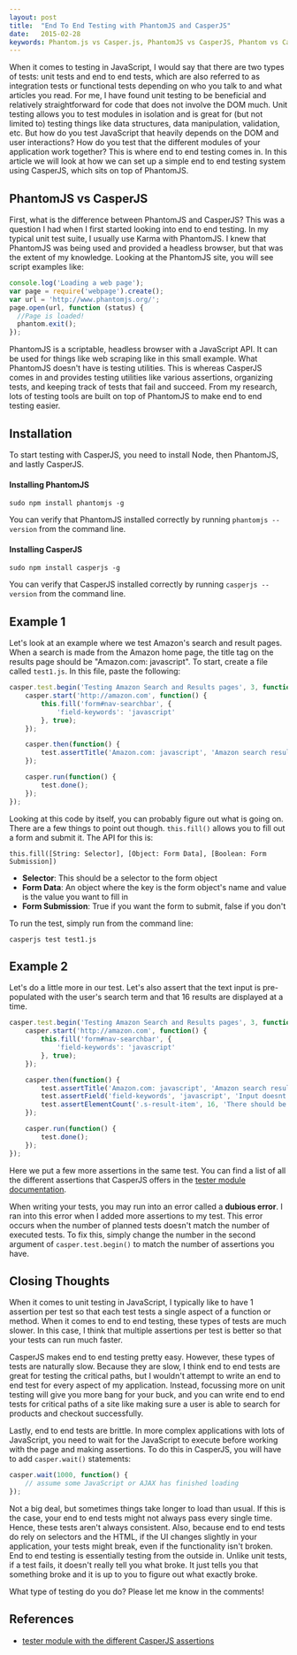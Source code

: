 ```yaml
---
layout: post
title:  "End To End Testing with PhantomJS and CasperJS"
date:   2015-02-28
keywords: Phantom.js vs Casper.js, PhantomJS vs CasperJS, Phantom vs Casper, phantomjs vs casperjs, End to End testing Casper, e2e casper, end to end testing, e2e testing, functional testing, integration testing, testing with casper, casper vs phantom, casper.js vs phantom.js, casperjs vs phantomjs
---
```


When it comes to testing in JavaScript, I would say that there are two types of tests: unit tests and end to end tests, which are also referred to as integration tests or functional tests depending on who you talk to and what articles you read. For me, I have found unit testing to be beneficial and relatively straightforward for code that does not involve the DOM much. Unit testing allows you to test modules in isolation and is great for (but not limited to) testing things like data structures, data manipulation, validation, etc. But how do you test JavaScript that heavily depends on the DOM and user interactions? How do you test that the different modules of your application work together? This is where end to end testing comes in. In this article we will look at how we can set up a simple end to end testing system using CasperJS, which sits on top of PhantomJS.

## PhantomJS vs CasperJS

First, what is the difference between PhantomJS and CasperJS? This was a question I had when I first started looking into end to end testing. In my typical unit test suite, I usually use Karma with PhantomJS. I knew that PhantomJS was being used and provided a headless browser, but that was the extent of my knowledge. Looking at the PhantomJS site, you will see script examples like:

```js
console.log('Loading a web page');
var page = require('webpage').create();
var url = 'http://www.phantomjs.org/';
page.open(url, function (status) {
  //Page is loaded!
  phantom.exit();
});
``` 

PhantomJS is a scriptable, headless browser with a JavaScript API. It can be used for things like web scraping like in this small example. What PhantomJS doesn't have is testing utilities. This is whereas CasperJS comes in and provides testing utilities like various assertions, organizing tests, and keeping track of tests that fail and succeed. From my research, lots of testing tools are built on top of PhantomJS to make end to end testing easier. 

## Installation

To start testing with CasperJS, you need to install Node, then PhantomJS, and lastly CasperJS.

#### Installing PhantomJS

```
sudo npm install phantomjs -g
```

You can verify that PhantomJS installed correctly by running `phantomjs --version` from the command line.

#### Installing CasperJS

```
sudo npm install casperjs -g
```

You can verify that CasperJS installed correctly by running `casperjs --version` from the command line.

## Example 1

Let's look at an example where we test Amazon's search and result pages. When a search is made from the Amazon home page, the title tag on the results page should be "Amazon.com: javascript". To start, create a file called `test1.js`.  In this file, paste the following:

```js
casper.test.begin('Testing Amazon Search and Results pages', 3, function(test) {
	casper.start('http://amazon.com', function() {
		this.fill('form#nav-searchbar', {
			'field-keywords': 'javascript'
		}, true);
	});

	casper.then(function() {
		test.assertTitle('Amazon.com: javascript', 'Amazon search results page doesnt have expected title');
	});

	casper.run(function() {
		test.done();
	});
});
```

Looking at this code by itself, you can probably figure out what is going on. There are a few things to point out though. `this.fill()` allows you to fill out a form and submit it. The API for this is:

`this.fill([String: Selector], [Object: Form Data], [Boolean: Form Submission])`

* __Selector__: This should be a selector to the form object
* __Form Data__: An object where the key is the form object's name and value is the value you want to fill in
* __Form Submission__: True if you want the form to submit, false if you don't

To run the test, simply run from the command line:

```
casperjs test test1.js
```

## Example 2

Let's do a little more in our test. Let's also assert that the text input is pre-populated with the user's search term and that 16 results are displayed at a time.

```js
casper.test.begin('Testing Amazon Search and Results pages', 3, function(test) {
	casper.start('http://amazon.com', function() {
		this.fill('form#nav-searchbar', {
			'field-keywords': 'javascript'
		}, true);
	});

	casper.then(function() {
		test.assertTitle('Amazon.com: javascript', 'Amazon search results page doesnt have expected title');
		test.assertField('field-keywords', 'javascript', 'Input doesnt repopulate with the search term');
		test.assertElementCount('.s-result-item', 16, 'There should be 16 results displayed at a time');
	});

	casper.run(function() {
		test.done();
	});
});
```

Here we put a few more assertions in the same test. You can find a list of all the different assertions that CasperJS offers in the [tester module documentation](http://docs.casperjs.org/en/latest/modules/tester.html).

When writing your tests, you may run into an error called a __dubious error__. I ran into this error when I added more assertions to my test. This error occurs when the number of planned tests doesn't match the number of executed tests. To fix this, simply change the number in the second argument of `casper.test.begin()` to match the number of assertions you have.

## Closing Thoughts

When it comes to unit testing in JavaScript, I typically like to have 1 assertion per test so that each test tests a single aspect of a function or method. When it comes to end to end testing, these types of tests are much slower. In this case, I think that multiple assertions per test is better so that your tests can run much faster.

CasperJS makes end to end testing pretty easy. However, these types of tests are naturally slow. Because they are slow, I think end to end tests are great for testing the critical paths, but I wouldn't attempt to write an end to end test for every aspect of my application. Instead, focussing more on unit testing will give you more bang for your buck, and you can write end to end tests for critical paths of a site like making sure a user is able to search for products and checkout successfully.

Lastly, end to end tests are brittle. In more complex applications with lots of JavaScript, you need to wait for the JavaScript to execute before working with the page and making assertions. To do this in CasperJS, you will have to add `casper.wait()` statements:

```js
casper.wait(1000, function() {
	// assume some JavaScript or AJAX has finished loading
});
```

Not a big deal, but sometimes things take longer to load than usual. If this is the case, your end to end tests might not always pass every single time. Hence, these tests aren't always consistent. Also, because end to end tests do rely on selectors and the HTML, if the UI changes slightly in your application, your tests might break, even if the functionality isn't broken. End to end testing is essentially testing from the outside in. Unlike unit tests, if a test fails, it doesn't really tell you what broke. It just tells you that something broke and it is up to you to figure out what exactly broke.

What type of testing do you do? Please let me know in the comments!

## References

* [tester module with the different CasperJS assertions](http://docs.casperjs.org/en/latest/modules/tester.html)